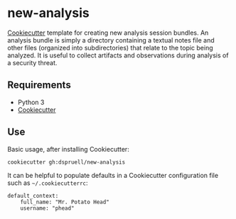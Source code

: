 # new-analysis
[Cookiecutter](https://github.com/cookiecutter/cookiecutter) template for
creating new analysis session bundles. An analysis bundle is simply a directory
containing a textual notes file and other files (organized into subdirectories)
that relate to the topic being analyzed. It is useful to collect artifacts and
observations during analysis of a security threat.

## Requirements
- Python 3
- [Cookiecutter](https://github.com/cookiecutter/cookiecutter)

## Use
Basic usage, after installing Cookiecutter:

```
cookiecutter gh:dspruell/new-analysis
```

It can be helpful to populate defaults in a Cookiecutter configuration file
such as `~/.cookiecutterrc`:

```
default_context:
    full_name: "Mr. Potato Head"
    username: "phead"
```

